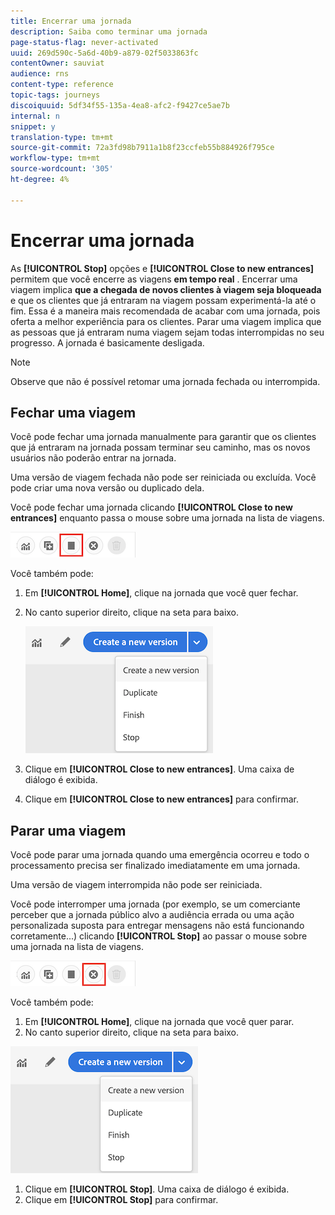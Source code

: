 ```yaml
---
title: Encerrar uma jornada
description: Saiba como terminar uma jornada
page-status-flag: never-activated
uuid: 269d590c-5a6d-40b9-a879-02f5033863fc
contentOwner: sauviat
audience: rns
content-type: reference
topic-tags: journeys
discoiquuid: 5df34f55-135a-4ea8-afc2-f9427ce5ae7b
internal: n
snippet: y
translation-type: tm+mt
source-git-commit: 72a3fd98b7911a1b8f23ccfeb55b884926f795ce
workflow-type: tm+mt
source-wordcount: '305'
ht-degree: 4%

---
```



# Encerrar uma jornada

As **[!UICONTROL Stop]** opções e **[!UICONTROL Close to new entrances]** permitem que você encerre as viagens **em tempo real** . Encerrar uma viagem implica **que a chegada de novos clientes à viagem seja bloqueada** e que os clientes que já entraram na viagem possam experimentá-la até o fim. Essa é a maneira mais recomendada de acabar com uma jornada, pois oferta a melhor experiência para os clientes. Parar uma viagem implica que as pessoas que já entraram numa viagem sejam todas interrompidas no seu progresso. A jornada é basicamente desligada.

>[!NOTE]
>
>Observe que não é possível retomar uma jornada fechada ou interrompida.

## Fechar uma viagem

Você pode fechar uma jornada manualmente para garantir que os clientes que já entraram na jornada possam terminar seu caminho, mas os novos usuários não poderão entrar na jornada.

Uma versão de viagem fechada não pode ser reiniciada ou excluída. Você pode criar uma nova versão ou duplicado dela.

Você pode fechar uma jornada clicando **[!UICONTROL Close to new entrances]** enquanto passa o mouse sobre uma jornada na lista de viagens.

![](../assets/do-not-localize/journey-finish-quick-action.png)

Você também pode:

1. Em **[!UICONTROL Home]**, clique na jornada que você quer fechar.
1. No canto superior direito, clique na seta para baixo.

   ![](../assets/finish_drop_down_list.png)

1. Clique em **[!UICONTROL Close to new entrances]**. Uma caixa de diálogo é exibida.
1. Clique em **[!UICONTROL Close to new entrances]** para confirmar.

## Parar uma viagem

Você pode parar uma jornada quando uma emergência ocorreu e todo o processamento precisa ser finalizado imediatamente em uma jornada.

Uma versão de viagem interrompida não pode ser reiniciada.

Você pode interromper uma jornada (por exemplo, se um comerciante perceber que a jornada público alvo a audiência errada ou uma ação personalizada suposta para entregar mensagens não está funcionando corretamente...) clicando **[!UICONTROL Stop]** ao passar o mouse sobre uma jornada na lista de viagens.

![](../assets/do-not-localize/journey-stop-quick-action.png)

Você também pode:

1. Em **[!UICONTROL Home]**, clique na jornada que você quer parar.
1. No canto superior direito, clique na seta para baixo.

![](../assets/finish_drop_down_list.png)

1. Clique em **[!UICONTROL Stop]**. Uma caixa de diálogo é exibida.
1. Clique em **[!UICONTROL Stop]** para confirmar.
